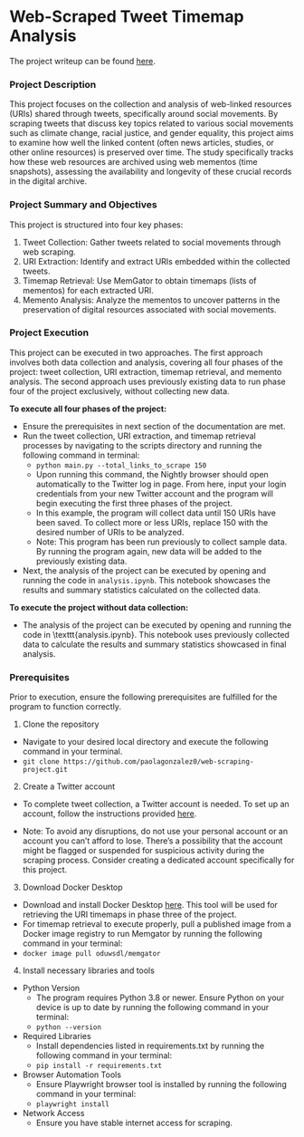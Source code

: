 # Web-Scraped Tweet Timemap Analysis

The project writeup can be found [here](documentation/documentation.pdf).

### Project Description
This project focuses on the collection and analysis of web-linked resources (URIs) shared through tweets, specifically around social movements. By scraping tweets that discuss key topics related to various social movements such as climate change, racial justice, and gender equality, this project aims to examine how well the linked content (often news articles, studies, or other online resources) is preserved over time. The study specifically tracks how these web resources are archived using web mementos (time snapshots), assessing the availability and longevity of these crucial records in the digital archive.

### Project Summary and Objectives

This project is structured into four key phases:

1. Tweet Collection: Gather tweets related to social movements through web scraping.
2. URI Extraction: Identify and extract URIs embedded within the collected tweets.
3. Timemap Retrieval: Use MemGator to obtain timemaps (lists of mementos) for each extracted URI.
4. Memento Analysis: Analyze the mementos to uncover patterns in the preservation of digital resources associated with social movements.

### Project Execution
This project can be executed in two approaches. The first approach involves both data collection and analysis, covering all four phases of the project: tweet collection, URI extraction, timemap retrieval, and memento analysis. The second approach uses previously existing data to run phase four of the project exclusively, without collecting new data.

**To execute all four phases of the project:**
- Ensure the prerequisites in next section of the documentation are met.
- Run the tweet collection, URI extraction, and timemap retrieval processes by navigating to the scripts directory and running the following command in terminal:
    - `python main.py --total_links_to_scrape 150`
    - Upon running this command, the Nightly browser should open automatically to the Twitter log in page. From here, input your login credentials from your new Twitter account and the program will begin executing the first three phases of the project.
    - In this example, the program will collect data until 150 URIs have been saved. To collect more or less URIs, replace 150 with the desired number of URIs to be analyzed.
    - Note: This program has been run previously to collect sample data. By running the program again, new data will be added to the previously existing data.
- Next, the analysis of the project can be executed by opening and running the code in `analysis.ipynb`. This notebook showcases the results and summary statistics calculated on the collected data.

**To execute the project without data collection:**
- The analysis of the project can be executed by opening and running the code in \texttt{analysis.ipynb}. This notebook uses previously collected data to calculate the results and summary statistics showcased in final analysis.

### Prerequisites

Prior to execution, ensure the following prerequisites are fulfilled for the program
to function correctly.

1. Clone the repository

- Navigate to your desired local directory and execute the following command in
your terminal.
- `git clone https://github.com/paolagonzalez0/web-scraping-project.git`
2. Create a Twitter account

- To complete tweet collection, a Twitter account is needed. To set up an account, follow the instructions provided [here](https://help.x.com/en/using-x/create-x-account). 

- Note: To avoid any disruptions, do not use your personal account or an account you can’t afford to lose. There’s a possibility that the account might be flagged or suspended for suspicious activity
during the scraping process. Consider creating a dedicated account specifically
for this project.

3. Download Docker Desktop

- Download and install Docker Desktop [here](https://www.docker.com/products/docker-desktop/). This tool will be used for retrieving the URI timemaps in phase three of the project. 
- For timemap retrieval to execute properly, pull a published image from a Docker image registry to run
Memgator by running the following command in your terminal:
- `docker image pull oduwsdl/memgator`

4. Install necessary libraries and tools

- Python Version
    - The program requires Python 3.8 or newer. Ensure Python on your device is up to date by running the following command in your terminal:
    - `python --version`
- Required Libraries
    - Install dependencies listed in requirements.txt by running the following command in your terminal:
    - `pip install -r requirements.txt`
- Browser Automation Tools
    - Ensure Playwright browser tool is installed by running the following command in your terminal:
    - `playwright install`
- Network Access
    - Ensure you have stable internet access for scraping.